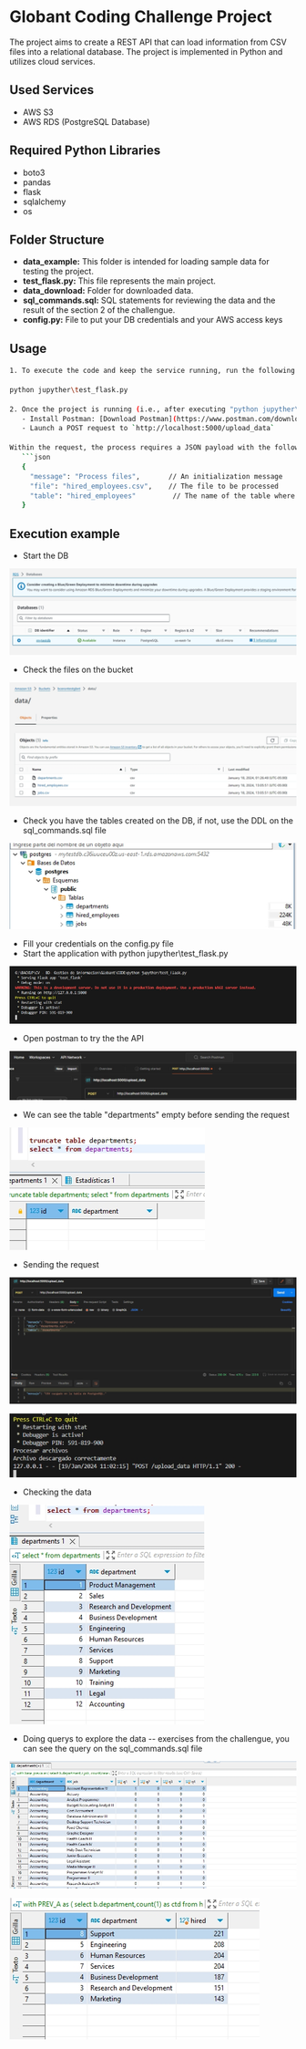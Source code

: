 # Globant Coding Challenge Project

The project aims to create a REST API that can load information from CSV files into a relational database. The project is implemented in Python and utilizes cloud services.

## Used Services
- AWS S3
- AWS RDS (PostgreSQL Database)

## Required Python Libraries
- boto3
- pandas
- flask
- sqlalchemy
- os

## Folder Structure
- **data_example:** This folder is intended for loading sample data for testing the project.
- **test_flask.py:** This file represents the main project.
- **data_download:** Folder for downloaded data.
- **sql_commands.sql:** SQL statements for reviewing the data and the result of the section 2 of the challengue.
- **config.py:** File to put your DB credentials and your AWS access keys

## Usage
```bash
1. To execute the code and keep the service running, run the following command:

python jupyther\test_flask.py

2. Once the project is running (i.e., after executing "python jupyther\test_flask.py"), you can test its functionality using Postman:
   - Install Postman: [Download Postman](https://www.postman.com/downloads/)
   - Launch a POST request to `http://localhost:5000/upload_data`

Within the request, the process requires a JSON payload with the following information:
   ```json
   {
     "message": "Process files",       // An initialization message
     "file": "hired_employees.csv",    // The file to be processed
     "table": "hired_employees"         // The name of the table where the information will be loaded
   }

```

## Execution example

- Start the DB 

![RDS](./images/RDS_1.jpg)

- Check the files on the bucket 

![S3](./images/S3_1.jpg)

- Check you have the tables created on the DB, if not, use the DDL on the sql_commands.sql file

![RDS](./images/RDS_2.jpg)

- Fill your credentials on the config.py file
- Start the application with python jupyther\test_flask.py

![flask_1](./images/flask_1.jpg)

- Open postman to try the the API

![postman](./images/postman_1.jpg)

- We can see the table "departments" empty before sending the request

![postgre](./images/TABLE_1.jpg)

- Sending the request

![postman](./images/postman_2.jpg)

![flask_2](./images/flask_2.jpg)

- Checking the data

![db1](./images/db_1.jpg)

- Doing querys to explore the data -- exercises from the challengue, you can see the query on the sql_commands.sql file

![exercise1](./images/ex1.jpg)

![exercise2](./images/ex2.jpg)


